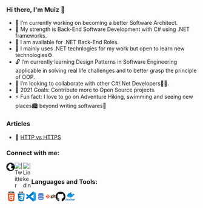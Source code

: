 
### Hi there, I'm Muiz 👋
<!--### README under construction🚧-->
<!-- - 🦄 I am available for Entry Level/Junior and Internship Back-End Roles.-->

- 🔭 I’m currently working on becoming a better Software Architect.
- 💪 My strength is Back-End Software Development with C# using .NET frameworks.
- 🦄 I am available for .NET Back-End Roles.
- 🌱 I mainly uses .NET technlogies for my work but open to learn new technologies⚙️.
- 🔓 I’m currently learning Design Patterns in Software Engineering applicable in solving real life challenges and to better grasp the principle of OOP.
- 👯 I’m looking to collaborate with other C#/.Net Developers👨‍💻.
- 🥅 2021 Goals: Contribute more to Open Source projects.
- ⚡ Fun fact: I love to go on Adventure Hiking, swimming and seeing new places🏙️ beyond writing softwares🤣


### Articles
-  [HTTP vs HTTPS](https://medium.com/@atolagbemuiz/http-vs-https-2983c8890924)

### Connect with me:

[<img align="left" alt="" width="22px" src="https://raw.githubusercontent.com/iconic/open-iconic/master/svg/globe.svg" />][website]
[<img align="left" alt=" | Twitter" width="22px" src="https://cdn.jsdelivr.net/npm/simple-icons@v3/icons/twitter.svg" />][twitter]
[<img align="left" alt=" | LinkedIn" width="22px" src="https://cdn.jsdelivr.net/npm/simple-icons@v3/icons/linkedin.svg" />][linkedin]

<br />

### Languages and Tools:
<img align="left" alt="HTML5" width="26px" src="https://raw.githubusercontent.com/github/explore/80688e429a7d4ef2fca1e82350fe8e3517d3494d/topics/html/html.png" />
<img align="left" alt="CSS3" width="26px" src="https://raw.githubusercontent.com/github/explore/80688e429a7d4ef2fca1e82350fe8e3517d3494d/topics/css/css.png" />
<img align="left" alt="Visual Studio Code" width="26px" src="https://raw.githubusercontent.com/github/explore/80688e429a7d4ef2fca1e82350fe8e3517d3494d/topics/visual-studio-code/visual-studio-code.png" />
<img align="left" alt="SQL" width="26px" src="https://raw.githubusercontent.com/github/explore/80688e429a7d4ef2fca1e82350fe8e3517d3494d/topics/sql/sql.png" />
<img align="left" alt="Git" width="26px" src="https://raw.githubusercontent.com/github/explore/80688e429a7d4ef2fca1e82350fe8e3517d3494d/topics/git/git.png" />
<img align="left" alt="GitHub" width="26px" src="https://raw.githubusercontent.com/github/explore/78df643247d429f6cc873026c0622819ad797942/topics/github/github.png" />
<img align="left" alt="GitHub" width="26px" src="https://raw.githubusercontent.com/github/explore/80688e429a7d4ef2fca1e82350fe8e3517d3494d/topics/docker/docker.png" />

[website]: https://www.linkedin.com/in/atolagbe-muiz-b81b54156/detail/overlay-view/urn:li:fsd_profileTreasuryMedia:(ACoAACWLmpEB6f-rKRjpFKSN8LE0h58SnR5OriQ,1590868350350)/
[twitter]: https://twitter.com/AtolagbeMuiz
[linkedin]: https://linkedin.com/in/atolagbe-muiz-b81b54156/


<!--
**AtolagbeMuiz/AtolagbeMuiz** is a ✨ _special_ ✨ repository because its `README.md` (this file) appears on your GitHub profile.

Here are some ideas to get you started:

- 🔭 I’m currently working on ...
- 🌱 I’m currently learning ...
- 👯 I’m looking to collaborate on ...
- 🤔 I’m looking for help with ...
- 💬 Ask me about ...
- 📫 How to reach me: ...
- 😄 Pronouns: ...
- ⚡ Fun fact: ...
-->
